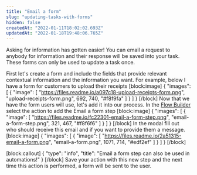 ```yaml
---
title: "Email a form"
slug: "updating-tasks-with-forms"
hidden: false
createdAt: "2022-01-11T18:02:02.693Z"
updatedAt: "2022-01-18T19:48:06.765Z"
---
```

Asking for information has gotten easier! You can email a request to anybody for information and their response will be saved into your task. These forms can only be used to update a task once.

First let's create a form and include the fields that provide relevant contextual information and the information you want. For example, below I have a form for customers to upload their receipts
[block:image]
{
  "images": [
    {
      "image": [
        "https://files.readme.io/a097c18-upload-receipts-form.png",
        "upload-receipts-form.png",
        692,
        740,
        "#f8f9fa"
      ]
    }
  ]
}
[/block]
Now that we have the form users will use, let's add it into our process. In the [Flow Builder](doc:accessing-the-flow-builder) select the action to add the Email a form step
[block:image]
{
  "images": [
    {
      "image": [
        "https://files.readme.io/fc22301-email-a-form-step.png",
        "email-a-form-step.png",
        321,
        467,
        "#f8f6f6"
      ]
    }
  ]
}
[/block]
In the modal fill out who should receive this email and if you want to provide them a message.
[block:image]
{
  "images": [
    {
      "image": [
        "https://files.readme.io/2a51315-email-a-form.png",
        "email-a-form.png",
        1071,
        714,
        "#edf2ef"
      ]
    }
  ]
}
[/block]

[block:callout]
{
  "type": "info",
  "title": "Email a form step can also be used in automations!"
}
[/block]
Save your action with this new step and the next time this action is performed, a form will be sent to the user.